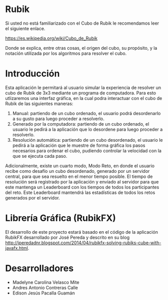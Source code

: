 # Rubik

Si usted no está familiarizado con el Cubo de Rubik le recomendamos leer el siguiente enlace.

https://es.wikipedia.org/wiki/Cubo_de_Rubik 

Donde se explica, entre otras cosas, el origen del cubo, su propósito, y la notación utilizada por los algoritmos para resolver el cubo.

# Introducción

Esta aplicación le permitará al usuario simular la experiencia de resolver un cubo de Rubik de 3x3 mediante un programa de computadora. 
Para esto utlizaremos una interfaz gráfica, en la cual podra interactuar con el cubo de Rubik de las siguientes maneras:
1.	Manual: partiendo de un cubo ordenado, el usuario podrá desordenarlo a su gusto para luego proceder a resolverlo.
2.	Generado por la computadora: partiendo de un cubo ordenado, el usuario le pedirá a la aplicación que lo desordene para luego proceder a resolverlo.
3.	Resolución automática: partiendo de un cubo desordenado, el usuario le pedirá a la aplicación que le muestre de forma gráfica los pasos necesarios para ordenar el cubo, pudiendo controlar la velocidad con la que se ejecuta cada paso.

Adicionalmente, existe un cuarto modo, Modo Reto, en donde el usuario recibe como desafío un cubo desordenado, generado por un servidor central, para que sea resuelto en el menor tiempo posible. El tiempo de resolución será registrado por la aplicación y enviado al servidor para que este mantenga un Leaderboard con los tiempos de todos los participantes del reto. Este Leaderboard mantendrá las estadísticas de todos los retos generados por el servidor.


# Librería Gráfica (RubikFX)

El desarrollo de este proyecto estará basado en el código de la aplicación RubikFX desarrollado por José Pereda y descrito en su blog http://jperedadnr.blogspot.com/2014/04/rubikfx-solving-rubiks-cube-with-javafx.html. 

# Desarrolladores

  - Madelyne Carolina Velasco Mite
  - Andres Antonio Contreras Calle
  - Edison Jesús Pacalla Guamán


